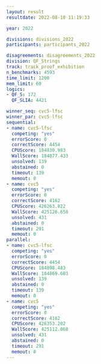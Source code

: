 ```yaml
---
layout: result
resultdate: 2022-08-10 11:19:33

year: 2022

divisions: divisions_2022
participants: participants_2022

disagreements: disagreements_2022
division: QF_Strings
track: track_proof_exhibition
n_benchmarks: 4593
time_limit: 1200
mem_limit: 60
logics:
- QF_S: 172
  QF_SLIA: 4421

winner_seq: cvc5-lfsc
winner_par: cvc5-lfsc
sequential:
- name: cvc5-lfsc
  competing: "yes"
  errorScore: 0
  correctScore: 4454
  CPUScore: 184830.983
  WallScore: 184877.433
  unsolved: 139
  abstained: 0
  timeout: 139
  memout: 0
- name: cvc5
  competing: "yes"
  errorScore: 0
  correctScore: 4162
  CPUScore: 426263.822
  WallScore: 425126.658
  unsolved: 431
  abstained: 0
  timeout: 291
  memout: 0
parallel:
- name: cvc5-lfsc
  competing: "yes"
  errorScore: 0
  correctScore: 4454
  CPUScore: 184898.483
  WallScore: 184869.683
  unsolved: 139
  abstained: 0
  timeout: 139
  memout: 0
- name: cvc5
  competing: "yes"
  errorScore: 0
  correctScore: 4162
  CPUScore: 426353.202
  WallScore: 425112.068
  unsolved: 431
  abstained: 0
  timeout: 291
  memout: 0
---
```

